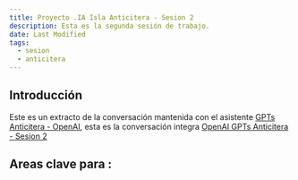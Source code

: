 ```yaml
---
title: Proyecto .IA Isla Anticitera - Sesion 2
description: Esta es la segunda sesión de trabajo.
date: Last Modified
tags:
  - sesion
  - anticitera
---
```


## Introducción

Este es un extracto de la conversación mantenida con el asistente [GPTs Anticitera - OpenAI](https://chat.openai.com/g/g-fnpHOClUW-anticitera), esta es la conversación integra [OpenAI GPTs Anticitera - Sesion 2]()

## Areas clave para :


